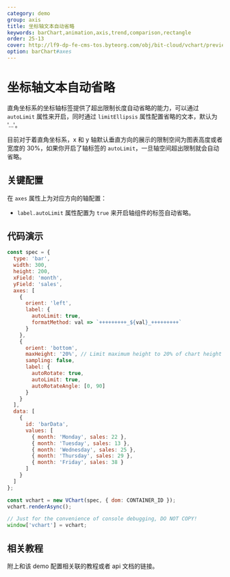 ```yaml
---
category: demo
group: axis
title: 坐标轴文本自动省略
keywords: barChart,animation,axis,trend,comparison,rectangle
order: 25-13
cover: http://lf9-dp-fe-cms-tos.byteorg.com/obj/bit-cloud/vchart/preview/axis/axis-label-autoLimit.png
option: barChart#axes
---
```


# 坐标轴文本自动省略

直角坐标系的坐标轴标签提供了超出限制长度自动省略的能力，可以通过 `autoLimit` 属性来开启，同时通过 `limitEllipsis` 属性配置省略的文本，默认为 '...'。

目前对于着直角坐标系，x 和 y 轴默认垂直方向的展示的限制空间为图表高度或者宽度的 30%，如果你开启了轴标签的 `autoLimit`，一旦轴空间超出限制就会自动省略。

## 关键配置

在 `axes` 属性上为对应方向的轴配置：

- `label.autoLimit` 属性配置为 `true` 来开启轴组件的标签自动省略。

## 代码演示

```javascript livedemo
const spec = {
  type: 'bar',
  width: 300,
  height: 200,
  xField: 'month',
  yField: 'sales',
  axes: [
    {
      orient: 'left',
      label: {
        autoLimit: true,
        formatMethod: val => `+++++++++_${val}_+++++++++`
      }
    },
    {
      orient: 'bottom',
      maxHeight: '20%', // Limit maximum height to 20% of chart height
      sampling: false,
      label: {
        autoRotate: true,
        autoLimit: true,
        autoRotateAngle: [0, 90]
      }
    }
  ],
  data: [
    {
      id: 'barData',
      values: [
        { month: 'Monday', sales: 22 },
        { month: 'Tuesday', sales: 13 },
        { month: 'Wednesday', sales: 25 },
        { month: 'Thursday', sales: 29 },
        { month: 'Friday', sales: 38 }
      ]
    }
  ]
};

const vchart = new VChart(spec, { dom: CONTAINER_ID });
vchart.renderAsync();

// Just for the convenience of console debugging, DO NOT COPY!
window['vchart'] = vchart;
```

## 相关教程

附上和该 demo 配置相关联的教程或者 api 文档的链接。
